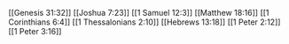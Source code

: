 [[Genesis 31:32]]
[[Joshua 7:23]]
[[1 Samuel 12:3]]
[[Matthew 18:16]]
[[1 Corinthians 6:4]]
[[1 Thessalonians 2:10]]
[[Hebrews 13:18]]
[[1 Peter 2:12]]
[[1 Peter 3:16]]
